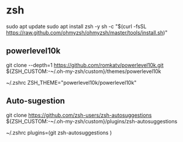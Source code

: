 # zsh

sudo apt update
sudo apt install zsh -y
sh -c "$(curl -fsSL https://raw.github.com/ohmyzsh/ohmyzsh/master/tools/install.sh)"

## powerlevel10k

git clone --depth=1 https://github.com/romkatv/powerlevel10k.git ${ZSH_CUSTOM:-~/.oh-my-zsh/custom}/themes/powerlevel10k

~/.zshrc
ZSH_THEME="powerlevel10k/powerlevel10k"

## Auto-sugestion 

git clone https://github.com/zsh-users/zsh-autosuggestions ${ZSH_CUSTOM:-~/.oh-my-zsh/custom}/plugins/zsh-autosuggestions

~/.zshrc
plugins=(git zsh-autosuggestions <optional-other-plugins>)

